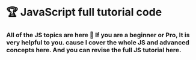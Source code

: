 
# 🏆 JavaScript full tutorial code 
### All of the JS topics are here 🥰 If you are a beginner or Pro, It is very helpful to you. cause I cover the whole JS and advanced concepts here. And you can revise the full JS tutorial here. 
   
